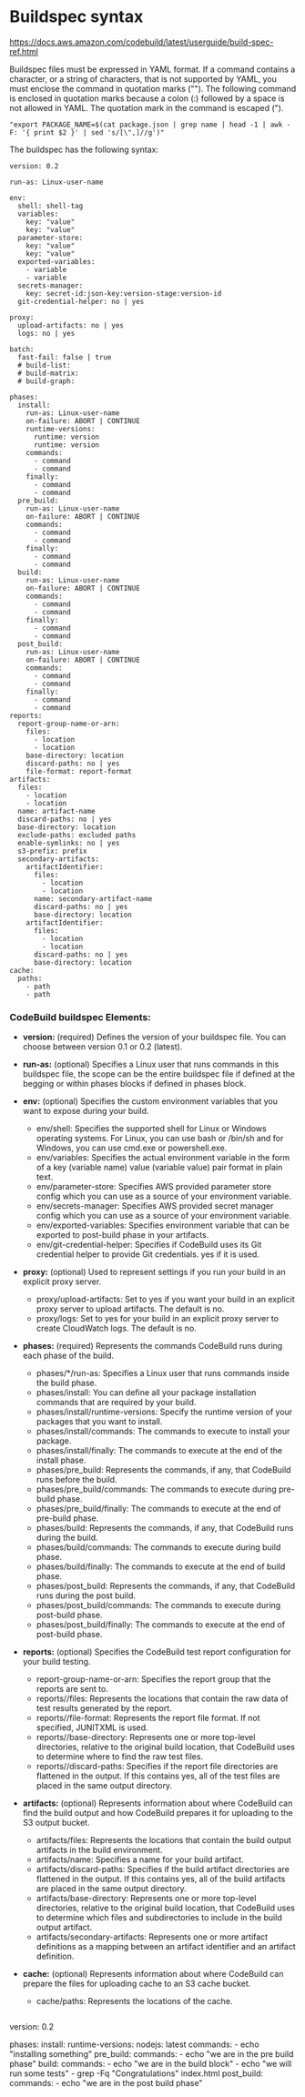 # Buildspec syntax

https://docs.aws.amazon.com/codebuild/latest/userguide/build-spec-ref.html

Buildspec files must be expressed in YAML format. If a command contains a character, or a string of characters, that is not supported by YAML, you must enclose the command in quotation marks (""). The following command is enclosed in quotation marks because a colon (:) followed by a space is not allowed in YAML. The quotation mark in the command is escaped (\").

```
"export PACKAGE_NAME=$(cat package.json | grep name | head -1 | awk -F: '{ print $2 }' | sed 's/[\",]//g')"
```

The buildspec has the following syntax:

```
version: 0.2

run-as: Linux-user-name

env:
  shell: shell-tag
  variables:
    key: "value"
    key: "value"
  parameter-store:
    key: "value"
    key: "value"
  exported-variables:
    - variable
    - variable
  secrets-manager:
    key: secret-id:json-key:version-stage:version-id
  git-credential-helper: no | yes

proxy:
  upload-artifacts: no | yes
  logs: no | yes

batch:
  fast-fail: false | true
  # build-list:
  # build-matrix:
  # build-graph:
        
phases:
  install:
    run-as: Linux-user-name
    on-failure: ABORT | CONTINUE
    runtime-versions:
      runtime: version
      runtime: version
    commands:
      - command
      - command
    finally:
      - command
      - command
  pre_build:
    run-as: Linux-user-name
    on-failure: ABORT | CONTINUE
    commands:
      - command
      - command
    finally:
      - command
      - command
  build:
    run-as: Linux-user-name
    on-failure: ABORT | CONTINUE
    commands:
      - command
      - command
    finally:
      - command
      - command
  post_build:
    run-as: Linux-user-name
    on-failure: ABORT | CONTINUE
    commands:
      - command
      - command
    finally:
      - command
      - command
reports:
  report-group-name-or-arn:
    files:
      - location
      - location
    base-directory: location
    discard-paths: no | yes
    file-format: report-format
artifacts:
  files:
    - location
    - location
  name: artifact-name
  discard-paths: no | yes
  base-directory: location
  exclude-paths: excluded paths
  enable-symlinks: no | yes
  s3-prefix: prefix
  secondary-artifacts:
    artifactIdentifier:
      files:
        - location
        - location
      name: secondary-artifact-name
      discard-paths: no | yes
      base-directory: location
    artifactIdentifier:
      files:
        - location
        - location
      discard-paths: no | yes
      base-directory: location
cache:
  paths:
    - path
    - path
 ```
 
### CodeBuild buildspec Elements:
- **version:** (required) Defines the version of your buildspec file. You can choose between version 0.1 or 0.2 (latest).
- **run-as:** (optional) Specifies a Linux user that runs commands in this buildspec file, the scope can be the entire buildspec file if defined at the begging or within phases blocks if defined in phases block.
- **env:** (optional) Specifies the custom environment variables that you want to expose during your build.
  - env/shell: Specifies the supported shell for Linux or Windows operating systems. For Linux, you can use bash or /bin/sh and for Windows, you can use cmd.exe or powershell.exe.
  - env/variables: Specifies the actual environment variable in the form of a key (variable name) value (variable value) pair format in plain text.
  - env/parameter-store: Specifies AWS provided parameter store config which you can use as a source of your environment variable.
  - env/secrets-manager: Specifies AWS provided secret manager config which you can use as a source of your environment variable.
  - env/exported-variables: Specifies environment variable that can be exported to post-build phase in your artifacts.
  - env/git-credential-helper: Specifies if CodeBuild uses its Git credential helper to provide Git credentials. yes if it is used.
- **proxy:** (optional) Used to represent settings if you run your build in an explicit proxy server.
  - proxy/upload-artifacts: Set to yes if you want your build in an explicit proxy server to upload artifacts. The default is no.
  - proxy/logs: Set to yes for your build in an explicit proxy server to create CloudWatch logs. The default is no.
- **phases:** (required) Represents the commands CodeBuild runs during each phase of the build.
  - phases/*/run-as: Specifies a Linux user that runs commands inside the build phase.
  - phases/install: You can define all your package installation commands that are required by your build.
  - phases/install/runtime-versions: Specify the runtime version of your packages that you want to install.
  - phases/install/commands: The commands to execute to install your package.
  - phases/install/finally: The commands to execute at the end of the install phase.
  - phases/pre_build: Represents the commands, if any, that CodeBuild runs before the build.
  - phases/pre_build/commands: The commands to execute during pre-build phase.
  - phases/pre_build/finally: The commands to execute at the end of pre-build phase.
  - phases/build: Represents the commands, if any, that CodeBuild runs during the build.
  - phases/build/commands: The commands to execute during build phase.
  - phases/build/finally: The commands to execute at the end of build phase.
  - phases/post_build: Represents the commands, if any, that CodeBuild runs during the post build.
  - phases/post_build/commands: The commands to execute during post-build phase.
  - phases/post_build/finally: The commands to execute at the end of post-build phase.
- **reports:** (optional) Specifies the CodeBuild test report configuration for your build testing.
  - report-group-name-or-arn: Specifies the report group that the reports are sent to.
  - reports/<report-group>/files: Represents the locations that contain the raw data of test results generated by the report.
  - reports/<report-group>/file-format: Represents the report file format. If not specified, JUNITXML is used.
  - reports/<report-group>/base-directory: Represents one or more top-level directories, relative to the original build location, that CodeBuild uses to determine where to find the raw test files.
  - reports/<report-group>/discard-paths: Specifies if the report file directories are flattened in the output. If this contains yes, all of the test files are placed in the same output directory.
- **artifacts:** (optional) Represents information about where CodeBuild can find the build output and how CodeBuild prepares it for uploading to the S3 output bucket.
  - artifacts/files: Represents the locations that contain the build output artifacts in the build environment.
  - artifacts/name: Specifies a name for your build artifact.
  - artifacts/discard-paths: Specifies if the build artifact directories are flattened in the output. If this contains yes, all of the build artifacts are placed in the same output directory.
  - artifacts/base-directory: Represents one or more top-level directories, relative to the original build location, that CodeBuild uses to determine which files and subdirectories to include in the build output artifact.
  - artifacts/secondary-artifacts: Represents one or more artifact definitions as a mapping between an artifact identifier and an artifact definition.
- **cache:** (optional) Represents information about where CodeBuild can prepare the files for uploading cache to an S3 cache bucket.
  - cache/paths: Represents the locations of the cache.

  ```
version: 0.2

phases: 
    install:
        runtime-versions:
            nodejs: latest
        commands:
            - echo "installing something"
    pre_build:
        commands: 
            - echo "we are in the pre build phase"
    build:
        commands:
            - echo "we are in the build block"
            - echo "we will run some tests"
            - grep -Fq "Congratulations" index.html
    post_build:
        commands:
            - echo "we are in the post build phase"
            
```
